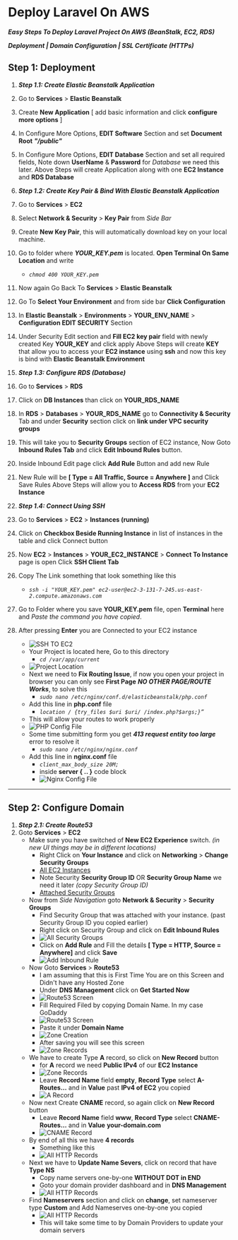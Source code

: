 # Deploy Laravel On AWS
***Easy Steps To Deploy Laravel Project On AWS (BeanStalk, EC2, RDS)***

***Deployment | Domain Configuration | SSL Certificate (HTTPs)***

## Step 1: Deployment
 1. ***Step 1.1: Create Elastic Beanstalk Application***
 2. Go to **Services** > **Elastic Beanstalk**
 3. Create **New Application** [ add basic information and click **configure more options** ]
 4. In Configure More Options, **EDIT Software** Section and set **Document Root** ***"/public"***
 5. In Configure More Options, **EDIT Database** Section and set all required fields, Note down **UserName** & **Password** for *Database* we need this later.
 Above Steps will create Application along with one **EC2 Instance** and **RDS Database**

 1. ***Step 1.2: Create Key Pair & Bind With Elastic Beanstalk  Application***
 2. Go to **Services** > **EC2**
 3. Select **Network & Security** > **Key Pair** from *Side Bar*
 4. Create **New Key Pair**, this will automatically download key on your local machine.
 5. Go to folder where ***YOUR_KEY.pem*** is located. **Open Terminal On Same Location** and write 
    * *``chmod 400 YOUR_KEY.pem``*
 6. Now again Go Back To **Services** > **Elastic Beanstalk**
 7. Go To **Select Your Environment** and from side bar **Click Configuration**
 8. In **Elastic Beanstalk** > **Environments** > **YOUR_ENV_NAME** > **Configuration EDIT SECURITY** Section
 9. Under Security Edit section and **Fill EC2 key pair** field with newly created Key **YOUR_KEY** and click apply
 Above Steps will create **KEY** that allow you to access your **EC2 instance** using **ssh** and now this key is bind with **Elastic Beanstalk Environment**

 1. ***Step 1.3: Configure RDS (Database)***
 2. Go to **Services** > **RDS**
 3. Click on **DB Instances** than click on **YOUR_RDS_NAME**
 4. In **RDS** > **Databases** > **YOUR_RDS_NAME** go to **Connectivity & Security** Tab and under **Security** section click on **link under VPC security groups**
 5. This will take you to **Security Groups** section of EC2 instance, Now Goto **Inbound Rules Tab** and click **Edit Inbound Rules** button.
 6. Inside Inbound Edit page click **Add Rule** Button and add new Rule
 7. New Rule will be **[ Type = All Traffic, Source = Anywhere ]** and Click Save Rules
 Above Steps will allow you to **Access RDS** from your **EC2 Instance**

 1. ***Step 1.4: Connect Using SSH***
 2. Go to **Services** > **EC2** > **Instances (running)**
 3. Click on **Checkbox Beside Running Instance** in list of instances in the table and click Connect button
 4. Now **EC2** > **Instances** > **YOUR_EC2_INSTANCE** > **Connect To Instance** page is open Click **SSH Client Tab**
 5. Copy The Link something that look something like this
    * *``ssh -i "YOUR_KEY.pem" ec2-user@ec2-3-131-7-245.us-east-2.compute.amazonaws.com``*
 6. Go to Folder where you save **YOUR_KEY.pem** file, open **Terminal** here and *Paste the command you have copied*.
 7. After pressing **Enter** you are Connected to your EC2 instance
    * ![SSH TO EC2](/repo_screenshoots/step_1/ssh_ec2.png)
    * Your Project is located here, Go to this directory
      * *``cd /var/app/current``*
    * ![Project Location](/repo_screenshoots/step_1/project_location.png)
    * Next we need to **Fix Routing Issue**, if now you open your project in browser you can only see **First Page** ***NO OTHER PAGE/ROUTE Works***, to solve this 
      * *``sudo nano /etc/nginx/conf.d/elasticbeanstalk/php.conf``*
    * Add this line in **php.conf** file 
      * *``location / {try_files $uri $uri/ /index.php?$args;}”``* 
    * This will allow your routes to work properly
    * ![PHP Config File](/repo_screenshoots/step_1/php_conf.png)
    * Some time submitting form you get ***413 request entity too large*** error to resolve it 
      * *``sudo nano /etc/nginx/nginx.conf``*
    * Add this line in **nginx.conf** file 
      * *``client_max_body_size 20M;``* 
      * inside **server { .. }** code block
      * ![Nginx Config File](/repo_screenshoots/step_1/nginx_conf.png)
___

## Step 2: Configure Domain 
   1. ***Step 2.1: Create Route53***
   2. Goto **Services** > **EC2** 
      * Make sure you have switched of **New EC2 Experience** switch. *(in new UI things may be in different locations)* 
        * Right Click on **Your Instance** and click on **Networking** > **Change Security Groups** 
        * [All EC2 Instances](/repo_screenshoots/step_2/check_security_group.png)
        * Note Security **Security Group ID** OR **Security Group Name** we need it later *(copy Security Group ID)*
        * [Attached Security Groups](/repo_screenshoots/step_2/note_security_group_details.png)
      * Now from *Side Navigation* goto **Network & Security** > **Security Groups** 
        * Find Security Group that was attached with your instance. (past Security Group ID you copied earlier)
        * Right click on Security Group and click on **Edit Inbound Rules**
        * ![All Security Groups](/repo_screenshoots/step_2/select_security_group.png)
        * Click on **Add Rule** and Fill the details **[ Type = HTTP, Source = Anywhere]** and click **Save**
        * ![Add Inbound Rule](/repo_screenshoots/step_2/add_inbound_rule.png)
      * Now Goto **Services** > **Route53**
        * I am assuming that this is First Time You are on this Screen and Didn't have any Hosted Zone 
        * Under **DNS Management** click on **Get Started Now**
        * ![Route53 Screen](/repo_screenshoots/step_2/route53_screen.png)
        * Fill Required Filed by copying Domain Name. In my case GoDaddy
        * ![Route53 Screen](/repo_screenshoots/step_2/godaddy.png)
        * Paste it under **Domain Name** 
        * ![Zone Creation](/repo_screenshoots/step_2/create_zone.png)
        * After saving you will see this screen 
        * ![Zone Records](/repo_screenshoots/step_2/zone_key_values.png)
      * We have to create Type **A** record, so click on **New Record** button
        * for **A** record we need **Public IPv4** of our **EC2 Instance** 
        * ![Zone Records](/repo_screenshoots/step_2/IPv4_ec2.png)
        * Leave **Record Name** field **empty**, **Record Type** select **A-Routes...** and in **Value** past **IPv4 of EC2** you copied
        * ![A Record](/repo_screenshoots/step_2/A_record.png)
      * Now next Create **CNAME** record, so again click on **New Record** button
        * Leave **Record Name** field **www**, **Record Type** select **CNAME-Routes...** and in **Value** **your-domain.com** 
        * ![CNAME Record](/repo_screenshoots/step_2/CNAME_record.png)
      * By end of all this we have **4 records**
        * Something like this
        * ![All HTTP Records](/repo_screenshoots/step_2/all_route53_records_http.png)
      * Next we have to **Update Name Severs**, click on record that have **Type NS**
        * Copy name servers one-by-one **WITHOUT DOT in END**
        * Goto your domain provider dashboard and in **DNS Management**
        * ![All HTTP Records](/repo_screenshoots/step_2/godaddy_dns_part_1.png)
      * Find **Nameservers** section and click on **change**, set nameserver type **Custom** and Add Nameserves one-by-one you copied
        * ![All HTTP Records](/repo_screenshoots/step_2/godaddy_dns_part_2.png)
        * This will take some time to by Domain Providers to update your domain servers



